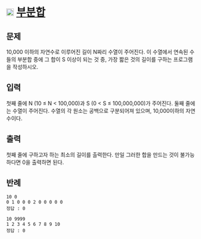 # <img src="https://d2gd6pc034wcta.cloudfront.net/tier/12.svg" class="solvedac-tier" width=20> [부분합](https://www.acmicpc.net/problem/1806)

## 문제
10,000 이하의 자연수로 이루어진 길이 N짜리 수열이 주어진다. 이 수열에서 연속된 수들의 부분합 중에 그 합이 S 이상이 되는 것 중, 가장 짧은 것의 길이를 구하는 프로그램을 작성하시오.

## 입력
첫째 줄에 N (10 ≤ N < 100,000)과 S (0 < S ≤ 100,000,000)가 주어진다. 둘째 줄에는 수열이 주어진다. 수열의 각 원소는 공백으로 구분되어져 있으며, 10,000이하의 자연수이다.

## 출력
첫째 줄에 구하고자 하는 최소의 길이를 출력한다. 만일 그러한 합을 만드는 것이 불가능하다면 0을 출력하면 된다.

## 반례

```
10 0
0 1 0 0 0 2 0 0 0 0 0
정답 : 0
```

```
10 9999
1 2 3 4 5 6 7 8 9 10
정답 : 0
```
